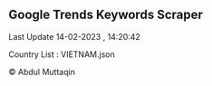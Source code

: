

## Google Trends Keywords Scraper 
 
Last Update 14-02-2023 , 14:20:42

Country List :
VIETNAM.json



© Abdul Muttaqin 
